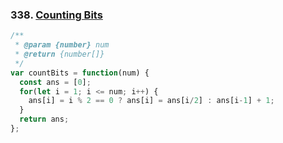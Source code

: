 ### 338. [Counting Bits](https://leetcode.com/problems/counting-bits/)
```javascript
/**
 * @param {number} num
 * @return {number[]}
 */
var countBits = function(num) {
  const ans = [0];
  for(let i = 1; i <= num; i++) {
    ans[i] = i % 2 == 0 ? ans[i] = ans[i/2] : ans[i-1] + 1;
  }
  return ans;
};

```
